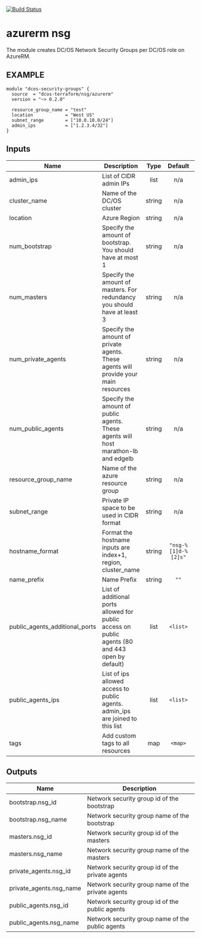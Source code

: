 [![Build Status](https://jenkins-terraform.mesosphere.com/service/dcos-terraform-jenkins/buildStatus/icon?job=dcos-terraform%2Fterraform-azurerm-nsg%2Fsupport%252F0.2.x)](https://jenkins-terraform.mesosphere.com/service/dcos-terraform-jenkins/job/dcos-terraform/job/terraform-azurerm-nsg/job/support%252F0.2.x/)

azurerm nsg
===========
The module creates DC/OS Network Security Groups per DC/OS role on AzureRM.

EXAMPLE
-------

```hcl
module "dcos-security-groups" {
  source  = "dcos-terraform/nsg/azurerm"
  version = "~> 0.2.0"

  resource_group_name = "test"
  location            = "West US"
  subnet_range        = ["10.0.10.0/24"]
  admin_ips           = ["1.2.3.4/32"]
}
```

## Inputs

| Name | Description | Type | Default | Required |
|------|-------------|:----:|:-----:|:-----:|
| admin\_ips | List of CIDR admin IPs | list | n/a | yes |
| cluster\_name | Name of the DC/OS cluster | string | n/a | yes |
| location | Azure Region | string | n/a | yes |
| num\_bootstrap | Specify the amount of bootstrap. You should have at most 1 | string | n/a | yes |
| num\_masters | Specify the amount of masters. For redundancy you should have at least 3 | string | n/a | yes |
| num\_private\_agents | Specify the amount of private agents. These agents will provide your main resources | string | n/a | yes |
| num\_public\_agents | Specify the amount of public agents. These agents will host marathon-lb and edgelb | string | n/a | yes |
| resource\_group\_name | Name of the azure resource group | string | n/a | yes |
| subnet\_range | Private IP space to be used in CIDR format | string | n/a | yes |
| hostname\_format | Format the hostname inputs are index+1, region, cluster_name | string | `"nsg-%[1]d-%[2]s"` | no |
| name\_prefix | Name Prefix | string | `""` | no |
| public\_agents\_additional\_ports | List of additional ports allowed for public access on public agents (80 and 443 open by default) | list | `<list>` | no |
| public\_agents\_ips | List of ips allowed access to public agents. admin_ips are joined to this list | list | `<list>` | no |
| tags | Add custom tags to all resources | map | `<map>` | no |

## Outputs

| Name | Description |
|------|-------------|
| bootstrap.nsg\_id | Network security group id of the bootstrap |
| bootstrap.nsg\_name | Network security group name of the bootstrap |
| masters.nsg\_id | Network security group id of the masters |
| masters.nsg\_name | Network security group name of the masters |
| private\_agents.nsg\_id | Network security group id of the private agents |
| private\_agents.nsg\_name | Network security group name of the private agents |
| public\_agents.nsg\_id | Network security group id of the public agents |
| public\_agents.nsg\_name | Network security group name of the public agents |

